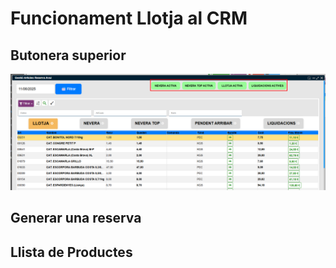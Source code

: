 # Funcionament Llotja al CRM

## Butonera superior

![top_buttons_image]

<SqlViewer file="puignau\CRM\llotja_crm\vPers_Gestio_Articles_Reserva_Actius.sql"/>

## Generar una reserva

<SqlViewer file="puignau\CRM\llotja_crm\pPers_Gestio_Articles_Reserva_IU.sql"/>

## Llista de Productes

<SqlViewer file="puignau\CRM\llotja_crm\vPers_Gestio_Articles_Reserva_PrePedidoAvui_Empresa.sql"/>

[top_buttons_image]: /clients/puignau/CRM/llotja_crm/top_buttons_image.png
